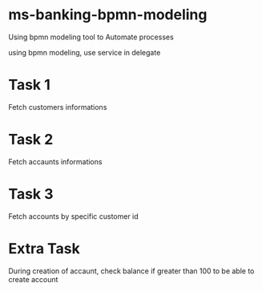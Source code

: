 # ms-banking-bpmn-modeling
Using bpmn modeling tool to Automate processes

using bpmn modeling, use service in delegate 

# Task 1
Fetch customers informations

# Task 2
Fetch accaunts informations 

# Task 3
Fetch accounts by specific customer id

# Extra Task
During creation of accaunt, check balance if greater than 100 to be able to create account
